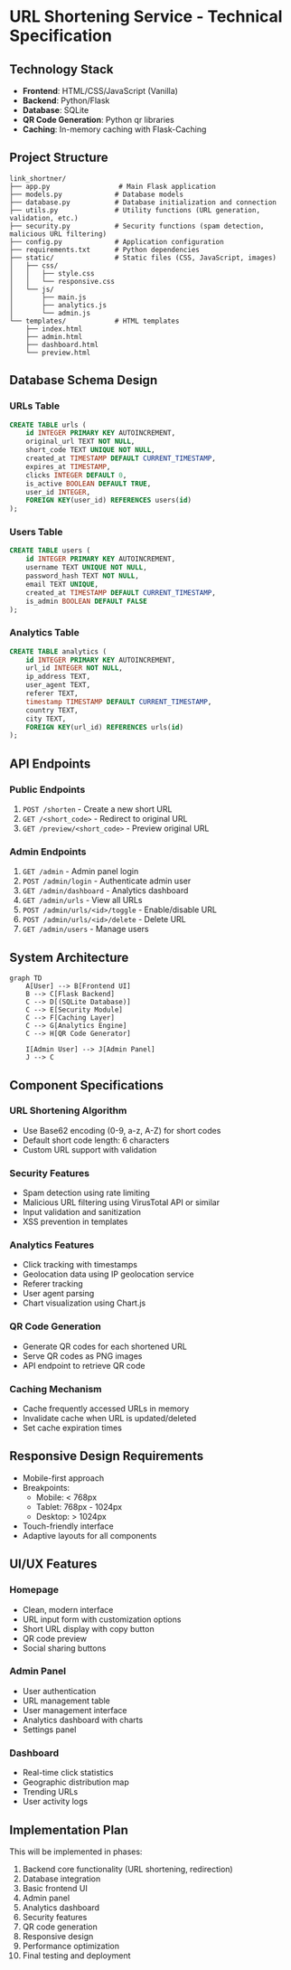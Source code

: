 # URL Shortening Service - Technical Specification

## Technology Stack
- **Frontend**: HTML/CSS/JavaScript (Vanilla)
- **Backend**: Python/Flask
- **Database**: SQLite
- **QR Code Generation**: Python qr libraries
- **Caching**: In-memory caching with Flask-Caching

## Project Structure
```
link_shortner/
├── app.py                 # Main Flask application
├── models.py             # Database models
├── database.py           # Database initialization and connection
├── utils.py              # Utility functions (URL generation, validation, etc.)
├── security.py           # Security functions (spam detection, malicious URL filtering)
├── config.py             # Application configuration
├── requirements.txt      # Python dependencies
├── static/               # Static files (CSS, JavaScript, images)
│   ├── css/
│   │   ├── style.css
│   │   └── responsive.css
│   └── js/
│       ├── main.js
│       ├── analytics.js
│       └── admin.js
└── templates/            # HTML templates
    ├── index.html
    ├── admin.html
    ├── dashboard.html
    └── preview.html
```

## Database Schema Design

### URLs Table
```sql
CREATE TABLE urls (
    id INTEGER PRIMARY KEY AUTOINCREMENT,
    original_url TEXT NOT NULL,
    short_code TEXT UNIQUE NOT NULL,
    created_at TIMESTAMP DEFAULT CURRENT_TIMESTAMP,
    expires_at TIMESTAMP,
    clicks INTEGER DEFAULT 0,
    is_active BOOLEAN DEFAULT TRUE,
    user_id INTEGER,
    FOREIGN KEY(user_id) REFERENCES users(id)
);
```

### Users Table
```sql
CREATE TABLE users (
    id INTEGER PRIMARY KEY AUTOINCREMENT,
    username TEXT UNIQUE NOT NULL,
    password_hash TEXT NOT NULL,
    email TEXT UNIQUE,
    created_at TIMESTAMP DEFAULT CURRENT_TIMESTAMP,
    is_admin BOOLEAN DEFAULT FALSE
);
```

### Analytics Table
```sql
CREATE TABLE analytics (
    id INTEGER PRIMARY KEY AUTOINCREMENT,
    url_id INTEGER NOT NULL,
    ip_address TEXT,
    user_agent TEXT,
    referer TEXT,
    timestamp TIMESTAMP DEFAULT CURRENT_TIMESTAMP,
    country TEXT,
    city TEXT,
    FOREIGN KEY(url_id) REFERENCES urls(id)
);
```

## API Endpoints

### Public Endpoints
1. `POST /shorten` - Create a new short URL
2. `GET /<short_code>` - Redirect to original URL
3. `GET /preview/<short_code>` - Preview original URL

### Admin Endpoints
1. `GET /admin` - Admin panel login
2. `POST /admin/login` - Authenticate admin user
3. `GET /admin/dashboard` - Analytics dashboard
4. `GET /admin/urls` - View all URLs
5. `POST /admin/urls/<id>/toggle` - Enable/disable URL
6. `POST /admin/urls/<id>/delete` - Delete URL
7. `GET /admin/users` - Manage users

## System Architecture

```mermaid
graph TD
    A[User] --> B[Frontend UI]
    B --> C[Flask Backend]
    C --> D[(SQLite Database)]
    C --> E[Security Module]
    C --> F[Caching Layer]
    C --> G[Analytics Engine]
    C --> H[QR Code Generator]
    
    I[Admin User] --> J[Admin Panel]
    J --> C
```

## Component Specifications

### URL Shortening Algorithm
- Use Base62 encoding (0-9, a-z, A-Z) for short codes
- Default short code length: 6 characters
- Custom URL support with validation

### Security Features
- Spam detection using rate limiting
- Malicious URL filtering using VirusTotal API or similar
- Input validation and sanitization
- XSS prevention in templates

### Analytics Features
- Click tracking with timestamps
- Geolocation data using IP geolocation service
- Referer tracking
- User agent parsing
- Chart visualization using Chart.js

### QR Code Generation
- Generate QR codes for each shortened URL
- Serve QR codes as PNG images
- API endpoint to retrieve QR code

### Caching Mechanism
- Cache frequently accessed URLs in memory
- Invalidate cache when URL is updated/deleted
- Set cache expiration times

## Responsive Design Requirements
- Mobile-first approach
- Breakpoints:
  - Mobile: < 768px
  - Tablet: 768px - 1024px
  - Desktop: > 1024px
- Touch-friendly interface
- Adaptive layouts for all components

## UI/UX Features

### Homepage
- Clean, modern interface
- URL input form with customization options
- Short URL display with copy button
- QR code preview
- Social sharing buttons

### Admin Panel
- User authentication
- URL management table
- User management interface
- Analytics dashboard with charts
- Settings panel

### Dashboard
- Real-time click statistics
- Geographic distribution map
- Trending URLs
- User activity logs

## Implementation Plan
This will be implemented in phases:
1. Backend core functionality (URL shortening, redirection)
2. Database integration
3. Basic frontend UI
4. Admin panel
5. Analytics dashboard
6. Security features
7. QR code generation
8. Responsive design
9. Performance optimization
10. Final testing and deployment